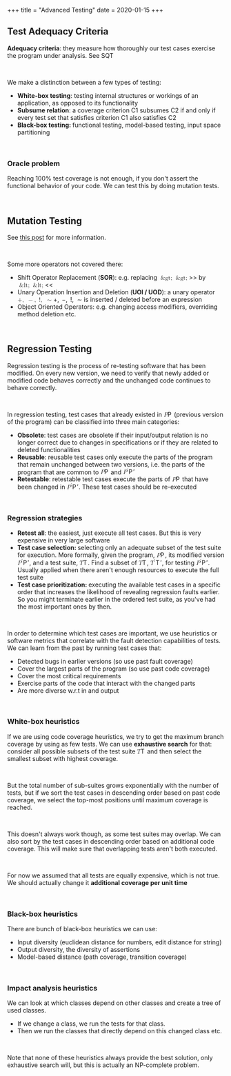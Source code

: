 +++
title = "Advanced Testing"
date = 2020-01-15
+++
<h2 id="test-adequacy-criteria">Test Adequacy Criteria</h2><p><strong>Adequacy criteria</strong>: they measure how thoroughly our test cases exercise the program under analysis. See SQT</p><p><br></p><p>We make a distinction between a few types of testing:</p><ul><li><strong>White-box testing</strong>: testing internal structures or workings of an application, as opposed to its functionality</li><li><strong>Subsume relation</strong>: a coverage criterion C1 subsumes C2 if and only if every test set that satisfies criterion C1 also satisfies C2</li><li><strong>Black-box testing: </strong>functional testing, model-based testing, input space partitioning</li></ul><p><br></p><h3 id="oracle-problem">Oracle problem</h3><p>Reaching 100% test coverage is not enough, if you don't assert the functional behavior of your code. We can test this by doing mutation tests.</p><p><br></p><h2 id="mutation-testing">Mutation Testing</h2><p>See <a href="https://cshub.nl/post/523354533" target="_blank">this post</a> for more information.</p><p><br></p><p>Some more operators not covered there:</p><ul><li>Shift Operator Replacement (<strong>SOR</strong>): e.g. replacing <span class="ql-formula" data-value=">>">﻿<span contenteditable="false"><span class="katex"><span class="katex-mathml"><math><semantics><mrow><mo>&amp;gt;</mo><mo>&amp;gt;</mo></mrow><annotation encoding="application/x-tex">&amp;gt;&amp;gt;</annotation></semantics></math></span><span class="katex-html" aria-hidden="true"><span class="base"><span class="strut" style="height: 0.5782em; vertical-align: -0.0391em;"></span><span class="mrel">&gt;</span></span><span class="base"><span class="strut" style="height: 0.5782em; vertical-align: -0.0391em;"></span><span class="mrel">&gt;</span></span></span></span></span>﻿</span> by <span class="ql-formula" data-value="<<">﻿<span contenteditable="false"><span class="katex"><span class="katex-mathml"><math><semantics><mrow><mo>&amp;lt;</mo><mo>&amp;lt;</mo></mrow><annotation encoding="application/x-tex">&amp;lt;&amp;lt;</annotation></semantics></math></span><span class="katex-html" aria-hidden="true"><span class="base"><span class="strut" style="height: 0.5782em; vertical-align: -0.0391em;"></span><span class="mrel">&lt;</span></span><span class="base"><span class="strut" style="height: 0.5782em; vertical-align: -0.0391em;"></span><span class="mrel">&lt;</span></span></span></span></span>﻿</span></li><li>Unary Operation Insertion and Deletion (<strong>UOI / UOD</strong>): a unary operator <span class="ql-formula" data-value="+,\ -,\ !,\ \sim">﻿<span contenteditable="false"><span class="katex"><span class="katex-mathml"><math><semantics><mrow><mo>+</mo><mo separator="true">,</mo><mtext>&nbsp;</mtext><mo>−</mo><mo separator="true">,</mo><mtext>&nbsp;</mtext><mo>!</mo><mo separator="true">,</mo><mtext>&nbsp;</mtext><mo>∼</mo></mrow><annotation encoding="application/x-tex">+,\ -,\ !,\ \sim</annotation></semantics></math></span><span class="katex-html" aria-hidden="true"><span class="base"><span class="strut" style="height: 0.8888799999999999em; vertical-align: -0.19444em;"></span><span class="mord">+</span><span class="mpunct">,</span><span class="mspace" style="margin-right: 0.16666666666666666em;"></span><span class="mspace">&nbsp;</span><span class="mord">−</span><span class="mpunct">,</span><span class="mspace" style="margin-right: 0.16666666666666666em;"></span><span class="mspace">&nbsp;</span><span class="mclose">!</span><span class="mpunct">,</span><span class="mspace" style="margin-right: 0.2777777777777778em;"></span><span class="mspace">&nbsp;</span><span class="mrel">∼</span></span></span></span></span>﻿</span> is inserted / deleted before an expression</li><li>Object Oriented Operators: e.g. changing access modifiers, overriding method deletion etc.</li></ul><p><br></p><h2 id="regression-testing">Regression Testing</h2><p>Regression testing is the process of re-testing software that has been modified. On every new version, we need to verify that newly added or modified code behaves correctly and the unchanged code continues to behave correctly.</p><p><br></p><p>In regression testing, test cases that already existed in <span class="ql-formula" data-value="P">﻿<span contenteditable="false"><span class="katex"><span class="katex-mathml"><math><semantics><mrow><mi>P</mi></mrow><annotation encoding="application/x-tex">P</annotation></semantics></math></span><span class="katex-html" aria-hidden="true"><span class="base"><span class="strut" style="height: 0.68333em; vertical-align: 0em;"></span><span style="margin-right: 0.13889em;" class="mord mathdefault">P</span></span></span></span></span>﻿</span> (previous version of the program) can be classified into three main categories:</p><ul><li><strong>Obsolete</strong>: test cases are obsolete if their input/output relation is no longer correct due to changes in specifications or if they are related to deleted functionalities</li><li><strong>Reusable</strong>: reusable test cases only execute the parts of the program that remain unchanged between two versions, i.e. the parts of the program that are common to <span class="ql-formula" data-value="P">﻿<span contenteditable="false"><span class="katex"><span class="katex-mathml"><math><semantics><mrow><mi>P</mi></mrow><annotation encoding="application/x-tex">P</annotation></semantics></math></span><span class="katex-html" aria-hidden="true"><span class="base"><span class="strut" style="height: 0.68333em; vertical-align: 0em;"></span><span style="margin-right: 0.13889em;" class="mord mathdefault">P</span></span></span></span></span>﻿</span> and <span class="ql-formula" data-value="P'">﻿<span contenteditable="false"><span class="katex"><span class="katex-mathml"><math><semantics><mrow><msup><mi>P</mi><mo mathvariant="normal">′</mo></msup></mrow><annotation encoding="application/x-tex">P&amp;#x27;</annotation></semantics></math></span><span class="katex-html" aria-hidden="true"><span class="base"><span class="strut" style="height: 0.751892em; vertical-align: 0em;"></span><span class="mord"><span style="margin-right: 0.13889em;" class="mord mathdefault">P</span><span class="msupsub"><span class="vlist-t"><span class="vlist-r"><span class="vlist" style="height: 0.751892em;"><span class="" style="top: -3.063em; margin-right: 0.05em;"><span class="pstrut" style="height: 2.7em;"></span><span class="sizing reset-size6 size3 mtight"><span class="mord mtight"><span class="mord mtight">′</span></span></span></span></span></span></span></span></span></span></span></span></span>﻿</span></li><li><strong>Retestable</strong>: retestable test cases execute the parts of <span class="ql-formula" data-value="P">﻿<span contenteditable="false"><span class="katex"><span class="katex-mathml"><math><semantics><mrow><mi>P</mi></mrow><annotation encoding="application/x-tex">P</annotation></semantics></math></span><span class="katex-html" aria-hidden="true"><span class="base"><span class="strut" style="height: 0.68333em; vertical-align: 0em;"></span><span style="margin-right: 0.13889em;" class="mord mathdefault">P</span></span></span></span></span>﻿</span> that have been changed in <span class="ql-formula" data-value="P'">﻿<span contenteditable="false"><span class="katex"><span class="katex-mathml"><math><semantics><mrow><msup><mi>P</mi><mo mathvariant="normal">′</mo></msup></mrow><annotation encoding="application/x-tex">P&amp;#x27;</annotation></semantics></math></span><span class="katex-html" aria-hidden="true"><span class="base"><span class="strut" style="height: 0.751892em; vertical-align: 0em;"></span><span class="mord"><span style="margin-right: 0.13889em;" class="mord mathdefault">P</span><span class="msupsub"><span class="vlist-t"><span class="vlist-r"><span class="vlist" style="height: 0.751892em;"><span class="" style="top: -3.063em; margin-right: 0.05em;"><span class="pstrut" style="height: 2.7em;"></span><span class="sizing reset-size6 size3 mtight"><span class="mord mtight"><span class="mord mtight">′</span></span></span></span></span></span></span></span></span></span></span></span></span>﻿</span>. These test cases should be re-executed</li></ul><p><br></p><h3 id="regression-strategies">Regression strategies</h3><ul><li><strong>Retest all</strong>: the easiest, just execute all test cases. But this is very expensive in very large software</li><li><strong>Test case selection: </strong>selecting only an adequate subset of the test suite for execution. More formally, given the program, <span class="ql-formula" data-value="P">﻿<span contenteditable="false"><span class="katex"><span class="katex-mathml"><math><semantics><mrow><mi>P</mi></mrow><annotation encoding="application/x-tex">P</annotation></semantics></math></span><span class="katex-html" aria-hidden="true"><span class="base"><span class="strut" style="height: 0.68333em; vertical-align: 0em;"></span><span style="margin-right: 0.13889em;" class="mord mathdefault">P</span></span></span></span></span>﻿</span>, its modified version <span class="ql-formula" data-value="P'">﻿<span contenteditable="false"><span class="katex"><span class="katex-mathml"><math><semantics><mrow><msup><mi>P</mi><mo mathvariant="normal">′</mo></msup></mrow><annotation encoding="application/x-tex">P&amp;#x27;</annotation></semantics></math></span><span class="katex-html" aria-hidden="true"><span class="base"><span class="strut" style="height: 0.751892em; vertical-align: 0em;"></span><span class="mord"><span style="margin-right: 0.13889em;" class="mord mathdefault">P</span><span class="msupsub"><span class="vlist-t"><span class="vlist-r"><span class="vlist" style="height: 0.751892em;"><span class="" style="top: -3.063em; margin-right: 0.05em;"><span class="pstrut" style="height: 2.7em;"></span><span class="sizing reset-size6 size3 mtight"><span class="mord mtight"><span class="mord mtight">′</span></span></span></span></span></span></span></span></span></span></span></span></span>﻿</span>, and a test suite, <span class="ql-formula" data-value="T">﻿<span contenteditable="false"><span class="katex"><span class="katex-mathml"><math><semantics><mrow><mi>T</mi></mrow><annotation encoding="application/x-tex">T</annotation></semantics></math></span><span class="katex-html" aria-hidden="true"><span class="base"><span class="strut" style="height: 0.68333em; vertical-align: 0em;"></span><span style="margin-right: 0.13889em;" class="mord mathdefault">T</span></span></span></span></span>﻿</span>. Find a subset of <span class="ql-formula" data-value="T">﻿<span contenteditable="false"><span class="katex"><span class="katex-mathml"><math><semantics><mrow><mi>T</mi></mrow><annotation encoding="application/x-tex">T</annotation></semantics></math></span><span class="katex-html" aria-hidden="true"><span class="base"><span class="strut" style="height: 0.68333em; vertical-align: 0em;"></span><span style="margin-right: 0.13889em;" class="mord mathdefault">T</span></span></span></span></span>﻿</span>, <span class="ql-formula" data-value="T'">﻿<span contenteditable="false"><span class="katex"><span class="katex-mathml"><math><semantics><mrow><msup><mi>T</mi><mo mathvariant="normal">′</mo></msup></mrow><annotation encoding="application/x-tex">T&amp;#x27;</annotation></semantics></math></span><span class="katex-html" aria-hidden="true"><span class="base"><span class="strut" style="height: 0.751892em; vertical-align: 0em;"></span><span class="mord"><span style="margin-right: 0.13889em;" class="mord mathdefault">T</span><span class="msupsub"><span class="vlist-t"><span class="vlist-r"><span class="vlist" style="height: 0.751892em;"><span class="" style="top: -3.063em; margin-right: 0.05em;"><span class="pstrut" style="height: 2.7em;"></span><span class="sizing reset-size6 size3 mtight"><span class="mord mtight"><span class="mord mtight">′</span></span></span></span></span></span></span></span></span></span></span></span></span>﻿</span>, for testing <span class="ql-formula" data-value="P'">﻿<span contenteditable="false"><span class="katex"><span class="katex-mathml"><math><semantics><mrow><msup><mi>P</mi><mo mathvariant="normal">′</mo></msup></mrow><annotation encoding="application/x-tex">P&amp;#x27;</annotation></semantics></math></span><span class="katex-html" aria-hidden="true"><span class="base"><span class="strut" style="height: 0.751892em; vertical-align: 0em;"></span><span class="mord"><span style="margin-right: 0.13889em;" class="mord mathdefault">P</span><span class="msupsub"><span class="vlist-t"><span class="vlist-r"><span class="vlist" style="height: 0.751892em;"><span class="" style="top: -3.063em; margin-right: 0.05em;"><span class="pstrut" style="height: 2.7em;"></span><span class="sizing reset-size6 size3 mtight"><span class="mord mtight"><span class="mord mtight">′</span></span></span></span></span></span></span></span></span></span></span></span></span>﻿</span>. Usually applied when there aren't enough resources to execute the full test suite</li><li><strong>Test case prioritization: </strong>executing the available test cases in a specific order that increases the likelihood of revealing regression faults earlier. So you might terminate earlier in the ordered test suite, as you've had the most important ones by then.</li></ul><p><br></p><p>In order to determine which test cases are important, we use heuristics or software metrics that correlate with the fault detection capabilities of tests. We can learn from the past by running test cases that:</p><ul><li>Detected bugs in earlier versions (so use past fault coverage)</li><li>Cover the largest parts of the program (so use past code coverage)</li><li>Cover the most critical requirements</li><li>Exercise parts of the code that interact with the changed parts</li><li>Are more diverse w.r.t in and output</li></ul><p><br></p><h3 id="white-box-heuristics">White-box heuristics</h3><p>If we are using code coverage heuristics, we try to get the maximum branch coverage by using as few tests. We can use <strong>exhaustive search</strong> for that: consider all possible subsets of the test suite <span class="ql-formula" data-value="T">﻿<span contenteditable="false"><span class="katex"><span class="katex-mathml"><math><semantics><mrow><mi>T</mi></mrow><annotation encoding="application/x-tex">T</annotation></semantics></math></span><span class="katex-html" aria-hidden="true"><span class="base"><span class="strut" style="height: 0.68333em; vertical-align: 0em;"></span><span style="margin-right: 0.13889em;" class="mord mathdefault">T</span></span></span></span></span>﻿</span> and then select the smallest subset with highest coverage.</p><p><br></p><p>But the total number of sub-suites grows exponentially with the number of tests, but if we sort the test cases in descending order based on past code coverage, we select the top-most positions until maximum coverage is reached.</p><p><br></p><p>This doesn't always work though, as some test suites may overlap. We can also sort by the test cases in descending order based on additional code coverage. This will make sure that overlapping tests aren't both executed.</p><p><br></p><p>For now we assumed that all tests are equally expensive, which is not true. We should actually change it <strong>additional coverage per unit time</strong></p><p><br></p><h3 id="black-box-heuristics">Black-box heuristics</h3><p>There are bunch of black-box heuristics we can use:</p><ul><li>Input diversity (euclidean distance for numbers, edit distance for string)</li><li>Output diversity, the diversity of assertions </li><li>Model-based distance (path coverage, transition coverage)</li></ul><p><br></p><h3 id="impact-analysis-heuristics">Impact analysis heuristics</h3><p>We can look at which classes depend on other classes and create a tree of used classes. </p><ul><li>If we change a class, we run the tests for that class.</li><li>Then we run the classes that directly depend on this changed class etc. </li></ul><p><br></p><p>Note that none of these heuristics always provide the best solution, only exhaustive search will, but this is actually an NP-complete problem.</p>